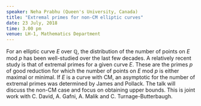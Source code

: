 ```yaml
---
speaker: Neha Prabhu (Queen's University, Canada)
title: "Extremal primes for non-CM elliptic curves"
date: 23 July, 2018
time: 3.00 pm
venue: LH-1, Mathematics Department
---
```


For an elliptic curve $E$ over $\mathbb{Q}$, the distribution of the number of points on $E$ mod $p$ has been well-studied over the last few decades. A relatively recent study is that of extremal primes for a given curve $E$. These are the primes $p$ of good reduction for which the number of points on $E$ mod $p$ is either maximal or minimal. If $E$ is a curve with CM, an asymptotic for the number of extremal primes was determined by James and Pollack. The talk will discuss the non-CM case and focus on obtaining upper bounds. This is joint work with C. David, A. Gafni, A. Malik and C. Turnage-Butterbaugh. 
